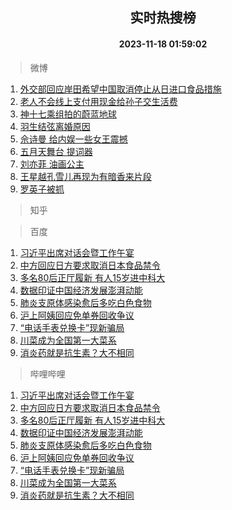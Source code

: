 <div align="center"><h2>实时热搜榜</h2><h4>2023-11-18 01:59:02</h4></div>

> 微博  

1. [外交部回应岸田希望中国取消停止从日进口食品措施](https://s.weibo.com/weibo?q=%23%E5%A4%96%E4%BA%A4%E9%83%A8%E5%9B%9E%E5%BA%94%E5%B2%B8%E7%94%B0%E5%B8%8C%E6%9C%9B%E4%B8%AD%E5%9B%BD%E5%8F%96%E6%B6%88%E5%81%9C%E6%AD%A2%E4%BB%8E%E6%97%A5%E8%BF%9B%E5%8F%A3%E9%A3%9F%E5%93%81%E6%8E%AA%E6%96%BD%23&t=31&band_rank=1&Refer=top)<br />
2. [老人不会线上支付用现金给孙子交生活费](https://s.weibo.com/weibo?q=%23%E8%80%81%E4%BA%BA%E4%B8%8D%E4%BC%9A%E7%BA%BF%E4%B8%8A%E6%94%AF%E4%BB%98%E7%94%A8%E7%8E%B0%E9%87%91%E7%BB%99%E5%AD%99%E5%AD%90%E4%BA%A4%E7%94%9F%E6%B4%BB%E8%B4%B9%23&t=31&band_rank=2&Refer=top)<br />
3. [神十七乘组拍的蔚蓝地球](https://s.weibo.com/weibo?q=%23%E7%A5%9E%E5%8D%81%E4%B8%83%E4%B9%98%E7%BB%84%E6%8B%8D%E7%9A%84%E8%94%9A%E8%93%9D%E5%9C%B0%E7%90%83%23&t=31&band_rank=3&Refer=top)<br />
4. [羽生结弦离婚原因](https://s.weibo.com/weibo?q=%E7%BE%BD%E7%94%9F%E7%BB%93%E5%BC%A6%E7%A6%BB%E5%A9%9A%E5%8E%9F%E5%9B%A0&t=31&band_rank=4&Refer=top)<br />
5. [佘诗曼 给内娱一些女王震撼](https://s.weibo.com/weibo?q=%E4%BD%98%E8%AF%97%E6%9B%BC%20%E7%BB%99%E5%86%85%E5%A8%B1%E4%B8%80%E4%BA%9B%E5%A5%B3%E7%8E%8B%E9%9C%87%E6%92%BC&t=31&band_rank=5&Refer=top)<br />
6. [五月天舞台 提词器](https://s.weibo.com/weibo?q=%E4%BA%94%E6%9C%88%E5%A4%A9%E8%88%9E%E5%8F%B0%20%E6%8F%90%E8%AF%8D%E5%99%A8&t=31&band_rank=6&Refer=top)<br />
7. [刘亦菲 油画公主](https://s.weibo.com/weibo?q=%E5%88%98%E4%BA%A6%E8%8F%B2%20%E6%B2%B9%E7%94%BB%E5%85%AC%E4%B8%BB&t=31&band_rank=7&Refer=top)<br />
8. [王星越孔雪儿再现为有暗香来片段](https://s.weibo.com/weibo?q=%E7%8E%8B%E6%98%9F%E8%B6%8A%E5%AD%94%E9%9B%AA%E5%84%BF%E5%86%8D%E7%8E%B0%E4%B8%BA%E6%9C%89%E6%9A%97%E9%A6%99%E6%9D%A5%E7%89%87%E6%AE%B5&t=31&band_rank=8&Refer=top)<br />
9. [罗英子被抓](https://s.weibo.com/weibo?q=%23%E7%BD%97%E8%8B%B1%E5%AD%90%E8%A2%AB%E6%8A%93%23&t=31&band_rank=9&Refer=top)<br />

> 知乎  


> 百度  

1. [习近平出席对话会暨工作午宴](https://www.baidu.com/s?wd=%E4%B9%A0%E8%BF%91%E5%B9%B3%E5%87%BA%E5%B8%AD%E5%AF%B9%E8%AF%9D%E4%BC%9A%E6%9A%A8%E5%B7%A5%E4%BD%9C%E5%8D%88%E5%AE%B4&sa=fyb_news&rsv_dl=fyb_news)<br />
2. [中方回应日方要求取消日本食品禁令](https://www.baidu.com/s?wd=%E4%B8%AD%E6%96%B9%E5%9B%9E%E5%BA%94%E6%97%A5%E6%96%B9%E8%A6%81%E6%B1%82%E5%8F%96%E6%B6%88%E6%97%A5%E6%9C%AC%E9%A3%9F%E5%93%81%E7%A6%81%E4%BB%A4&sa=fyb_news&rsv_dl=fyb_news)<br />
3. [多名80后正厅履新 有人15岁进中科大](https://www.baidu.com/s?wd=%E5%A4%9A%E5%90%8D80%E5%90%8E%E6%AD%A3%E5%8E%85%E5%B1%A5%E6%96%B0+%E6%9C%89%E4%BA%BA15%E5%B2%81%E8%BF%9B%E4%B8%AD%E7%A7%91%E5%A4%A7&sa=fyb_news&rsv_dl=fyb_news)<br />
4. [数据印证中国经济发展澎湃动能](https://www.baidu.com/s?wd=%E6%95%B0%E6%8D%AE%E5%8D%B0%E8%AF%81%E4%B8%AD%E5%9B%BD%E7%BB%8F%E6%B5%8E%E5%8F%91%E5%B1%95%E6%BE%8E%E6%B9%83%E5%8A%A8%E8%83%BD&sa=fyb_news&rsv_dl=fyb_news)<br />
5. [肺炎支原体感染愈后多吃白色食物](https://www.baidu.com/s?wd=%E8%82%BA%E7%82%8E%E6%94%AF%E5%8E%9F%E4%BD%93%E6%84%9F%E6%9F%93%E6%84%88%E5%90%8E%E5%A4%9A%E5%90%83%E7%99%BD%E8%89%B2%E9%A3%9F%E7%89%A9&sa=fyb_news&rsv_dl=fyb_news)<br />
6. [沪上阿姨回应免单券回收争议](https://www.baidu.com/s?wd=%E6%B2%AA%E4%B8%8A%E9%98%BF%E5%A7%A8%E5%9B%9E%E5%BA%94%E5%85%8D%E5%8D%95%E5%88%B8%E5%9B%9E%E6%94%B6%E4%BA%89%E8%AE%AE&sa=fyb_news&rsv_dl=fyb_news)<br />
7. [“电话手表兑换卡”现新骗局](https://www.baidu.com/s?wd=%E2%80%9C%E7%94%B5%E8%AF%9D%E6%89%8B%E8%A1%A8%E5%85%91%E6%8D%A2%E5%8D%A1%E2%80%9D%E7%8E%B0%E6%96%B0%E9%AA%97%E5%B1%80&sa=fyb_news&rsv_dl=fyb_news)<br />
8. [川菜成为全国第一大菜系](https://www.baidu.com/s?wd=%E5%B7%9D%E8%8F%9C%E6%88%90%E4%B8%BA%E5%85%A8%E5%9B%BD%E7%AC%AC%E4%B8%80%E5%A4%A7%E8%8F%9C%E7%B3%BB&sa=fyb_news&rsv_dl=fyb_news)<br />
9. [消炎药就是抗生素？大不相同](https://www.baidu.com/s?wd=%E6%B6%88%E7%82%8E%E8%8D%AF%E5%B0%B1%E6%98%AF%E6%8A%97%E7%94%9F%E7%B4%A0%EF%BC%9F%E5%A4%A7%E4%B8%8D%E7%9B%B8%E5%90%8C&sa=fyb_news&rsv_dl=fyb_news)<br />

> 哔哩哔哩  

1. [习近平出席对话会暨工作午宴](https://www.baidu.com/s?wd=%E4%B9%A0%E8%BF%91%E5%B9%B3%E5%87%BA%E5%B8%AD%E5%AF%B9%E8%AF%9D%E4%BC%9A%E6%9A%A8%E5%B7%A5%E4%BD%9C%E5%8D%88%E5%AE%B4&sa=fyb_news&rsv_dl=fyb_news)<br />
2. [中方回应日方要求取消日本食品禁令](https://www.baidu.com/s?wd=%E4%B8%AD%E6%96%B9%E5%9B%9E%E5%BA%94%E6%97%A5%E6%96%B9%E8%A6%81%E6%B1%82%E5%8F%96%E6%B6%88%E6%97%A5%E6%9C%AC%E9%A3%9F%E5%93%81%E7%A6%81%E4%BB%A4&sa=fyb_news&rsv_dl=fyb_news)<br />
3. [多名80后正厅履新 有人15岁进中科大](https://www.baidu.com/s?wd=%E5%A4%9A%E5%90%8D80%E5%90%8E%E6%AD%A3%E5%8E%85%E5%B1%A5%E6%96%B0+%E6%9C%89%E4%BA%BA15%E5%B2%81%E8%BF%9B%E4%B8%AD%E7%A7%91%E5%A4%A7&sa=fyb_news&rsv_dl=fyb_news)<br />
4. [数据印证中国经济发展澎湃动能](https://www.baidu.com/s?wd=%E6%95%B0%E6%8D%AE%E5%8D%B0%E8%AF%81%E4%B8%AD%E5%9B%BD%E7%BB%8F%E6%B5%8E%E5%8F%91%E5%B1%95%E6%BE%8E%E6%B9%83%E5%8A%A8%E8%83%BD&sa=fyb_news&rsv_dl=fyb_news)<br />
5. [肺炎支原体感染愈后多吃白色食物](https://www.baidu.com/s?wd=%E8%82%BA%E7%82%8E%E6%94%AF%E5%8E%9F%E4%BD%93%E6%84%9F%E6%9F%93%E6%84%88%E5%90%8E%E5%A4%9A%E5%90%83%E7%99%BD%E8%89%B2%E9%A3%9F%E7%89%A9&sa=fyb_news&rsv_dl=fyb_news)<br />
6. [沪上阿姨回应免单券回收争议](https://www.baidu.com/s?wd=%E6%B2%AA%E4%B8%8A%E9%98%BF%E5%A7%A8%E5%9B%9E%E5%BA%94%E5%85%8D%E5%8D%95%E5%88%B8%E5%9B%9E%E6%94%B6%E4%BA%89%E8%AE%AE&sa=fyb_news&rsv_dl=fyb_news)<br />
7. [“电话手表兑换卡”现新骗局](https://www.baidu.com/s?wd=%E2%80%9C%E7%94%B5%E8%AF%9D%E6%89%8B%E8%A1%A8%E5%85%91%E6%8D%A2%E5%8D%A1%E2%80%9D%E7%8E%B0%E6%96%B0%E9%AA%97%E5%B1%80&sa=fyb_news&rsv_dl=fyb_news)<br />
8. [川菜成为全国第一大菜系](https://www.baidu.com/s?wd=%E5%B7%9D%E8%8F%9C%E6%88%90%E4%B8%BA%E5%85%A8%E5%9B%BD%E7%AC%AC%E4%B8%80%E5%A4%A7%E8%8F%9C%E7%B3%BB&sa=fyb_news&rsv_dl=fyb_news)<br />
9. [消炎药就是抗生素？大不相同](https://www.baidu.com/s?wd=%E6%B6%88%E7%82%8E%E8%8D%AF%E5%B0%B1%E6%98%AF%E6%8A%97%E7%94%9F%E7%B4%A0%EF%BC%9F%E5%A4%A7%E4%B8%8D%E7%9B%B8%E5%90%8C&sa=fyb_news&rsv_dl=fyb_news)<br />
